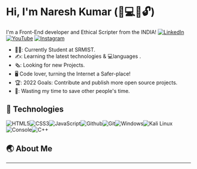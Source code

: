 # Hi, I'm Naresh Kumar (:iphone::computer::minidisc::unlock:)

I'm a Front-End developer and Ethical Scripter from the INDIA!
[![LinkedIn](https://img.shields.io/badge/linkedin-%230077B5.svg?&style=for-the-badge&logo=linkedin&logoColor=white)](https://www.linkedin.com/in/naresh-kumar-369235166/) 
[![YouTube](https://img.shields.io/badge/youtube-%23FF0000.svg?&style=for-the-badge&logo=youtube&logoColor=white)](https://www.youtube.com/channel/UCFb44F9MdVCbQC7pCK21rzQ) 
[![Instagram](https://img.shields.io/badge/instagram-%23FF0000.svg?&style=for-the-badge&logo=youtube&logoColor=white)](https://www.instagram.com/nrsh.x)


- 👨‍🎓: Currently Student at SRMIST.
- ✍️: Learning the latest technologies & 💻languages .
- 🗞️: Looking for new Projects.
- 🖥️ Code lover, turning the Internet a Safer-place!
- 🏆: 2022 Goals: Contribute and publish more open source projects.
- 🎯: Wasting my time to save other people's time.

## :wrench: Technologies

![HTML5](https://img.icons8.com/color/30/html-5.png)![CSS3](https://img.icons8.com/color/30/css3.png)![JavaScript](https://img.icons8.com/color/30/javascript.png)![Github](https://img.icons8.com/material-outlined/30/github.png)![Git](https://img.icons8.com/color/30/git.png)![Windows](https://img.icons8.com/color/30/windows-10.png)![Kali Linux](https://img.icons8.com/color/30/kali-linux.png)![Console](https://img.icons8.com/color/30/console.png)![C++](https://img.icons8.com/color/30/c-plus-plus-logo.png)

## :earth_asia: About Me


<!-- markdownlint-enable MD033 -->

---

[personal website]: ""
[instagram]: https://www.instagram.com/nrsh.x
[youtube]: https://www.youtube.com/channel/UCFb44F9MdVCbQC7pCK21rzQ
[Linkedin]:https://www.linkedin.com/in/naresh-kumar-369235166/

